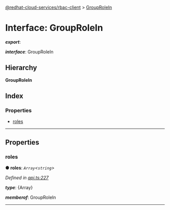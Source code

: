 [@redhat-cloud-services/rbac-client](../README.md) > [GroupRoleIn](../interfaces/grouprolein.md)

# Interface: GroupRoleIn

*__export__*: 

*__interface__*: GroupRoleIn

## Hierarchy

**GroupRoleIn**

## Index

### Properties

* [roles](grouprolein.md#roles)

---

## Properties

<a id="roles"></a>

###  roles

**● roles**: *`Array`<`string`>*

*Defined in [api.ts:227](https://github.com/RedHatInsights/javascript-clients/blob/master/packages/rbac/api.ts#L227)*

*__type__*: {Array}

*__memberof__*: GroupRoleIn

___

